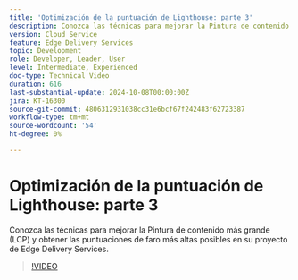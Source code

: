 ```yaml
---
title: 'Optimización de la puntuación de Lighthouse: parte 3'
description: Conozca las técnicas para mejorar la Pintura de contenido más grande (LCP) y obtener las puntuaciones de faro más altas posibles en su proyecto de Edge Delivery Services.
version: Cloud Service
feature: Edge Delivery Services
topic: Development
role: Developer, Leader, User
level: Intermediate, Experienced
doc-type: Technical Video
duration: 616
last-substantial-update: 2024-10-08T00:00:00Z
jira: KT-16300
source-git-commit: 4806312931038cc31e6bcf67f242483f62723387
workflow-type: tm+mt
source-wordcount: '54'
ht-degree: 0%

---
```



# Optimización de la puntuación de Lighthouse: parte 3

Conozca las técnicas para mejorar la Pintura de contenido más grande (LCP) y obtener las puntuaciones de faro más altas posibles en su proyecto de Edge Delivery Services.

>[!VIDEO](https://video.tv.adobe.com/v/3435001/?learn=on)
